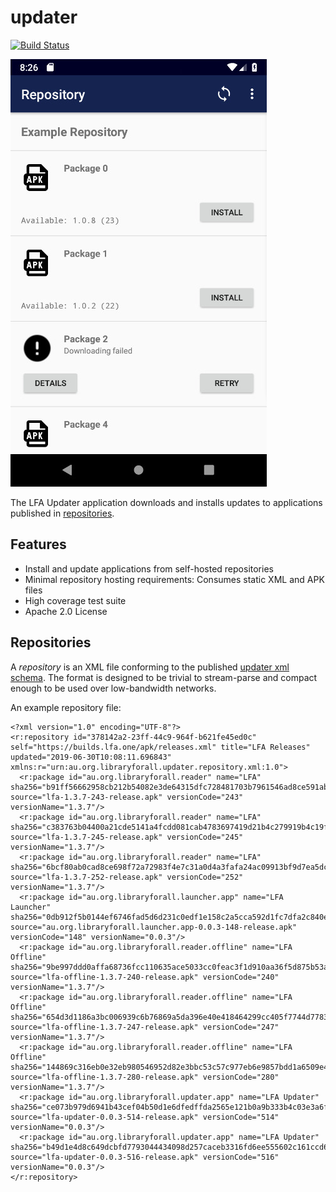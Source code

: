 updater
===

[![Build Status](https://img.shields.io/travis/AULFA/updater.svg?style=flat-square)](https://travis-ci.org/AULFA/updater)

![updater](./src/site/resources/updater.jpg?raw=true)

The LFA Updater application downloads and installs updates to applications published in
[repositories](#repositories).

## Features

* Install and update applications from self-hosted repositories
* Minimal repository hosting requirements: Consumes static XML and APK files
* High coverage test suite
* Apache 2.0 License

## Repositories

A _repository_ is an XML file conforming to the published [updater xml schema](au.org.libraryforall.updater.repository.xml.v1_0/src/main/resources/au/org/libraryforall/updater/repository/xml/v1_0/schema-1.0.xsd).
The format is designed to be trivial to stream-parse and compact enough to be used over
low-bandwidth networks.

An example repository file:

```
<?xml version="1.0" encoding="UTF-8"?>
<r:repository id="378142a2-23ff-44c9-964f-b621fe45ed0c" self="https://builds.lfa.one/apk/releases.xml" title="LFA Releases" updated="2019-06-30T10:08:11.696843" xmlns:r="urn:au.org.libraryforall.updater.repository.xml:1.0">
  <r:package id="au.org.libraryforall.reader" name="LFA" sha256="b91ff56662958cb212b54082e3de64315dfc728481703b7961546ad8ce591ab0" source="lfa-1.3.7-243-release.apk" versionCode="243" versionName="1.3.7"/>
  <r:package id="au.org.libraryforall.reader" name="LFA" sha256="c383763b04400a21cde5141a4fcdd081cab4783697419d21b4c279919b4c19f7" source="lfa-1.3.7-245-release.apk" versionCode="245" versionName="1.3.7"/>
  <r:package id="au.org.libraryforall.reader" name="LFA" sha256="6bcf80ab0cad8ce698f72a72983f4e7c31a0d4a3fafa24ac09913bf9d7ea5dc6" source="lfa-1.3.7-252-release.apk" versionCode="252" versionName="1.3.7"/>
  <r:package id="au.org.libraryforall.launcher.app" name="LFA Launcher" sha256="0db912f5b0144ef6746fad5d6d231c0edf1e158c2a5cca592d1fc7dfa2c840ef" source="au.org.libraryforall.launcher.app-0.0.3-148-release.apk" versionCode="148" versionName="0.0.3"/>
  <r:package id="au.org.libraryforall.reader.offline" name="LFA Offline" sha256="9be997ddd0affa68736fcc110635ace5033cc0feac3f1d910aa36f5d875b53ac" source="lfa-offline-1.3.7-240-release.apk" versionCode="240" versionName="1.3.7"/>
  <r:package id="au.org.libraryforall.reader.offline" name="LFA Offline" sha256="654d3d1186a3bc006939c6b76869a5da396e40e418464299cc405f7744d77835" source="lfa-offline-1.3.7-247-release.apk" versionCode="247" versionName="1.3.7"/>
  <r:package id="au.org.libraryforall.reader.offline" name="LFA Offline" sha256="144869c316eb0e32eb980546952d82e3bbc53c57c977eb6e9857bdd1a6509e48" source="lfa-offline-1.3.7-280-release.apk" versionCode="280" versionName="1.3.7"/>
  <r:package id="au.org.libraryforall.updater.app" name="LFA Updater" sha256="ce073b979d6941b43cef04b50d1e6dfedffda2565e121b0a9b333b4c03e3a6f2" source="lfa-updater-0.0.3-514-release.apk" versionCode="514" versionName="0.0.3"/>
  <r:package id="au.org.libraryforall.updater.app" name="LFA Updater" sha256="b49d1e4d8c649dcbfd7793044434098d257caceb3316fd6ee555602c161ccd65" source="lfa-updater-0.0.3-516-release.apk" versionCode="516" versionName="0.0.3"/>
</r:repository>
```
